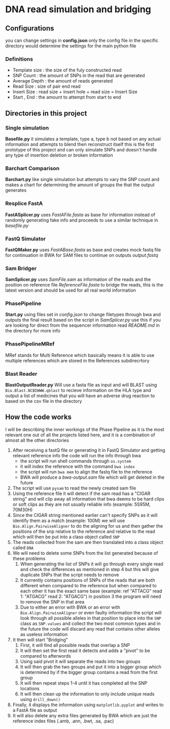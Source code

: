 # DNA read simulation and bridging

## Configurations
you can change settings in **config.json** only the config file in the specific directory would determine the settings for the main python file 
### Definitions
* Template size : the size of the fuly constructed read
* SNP Count : the amount of SNPs in the read that are generated
* Average Depth : the amount of reads generated
* Read Size : size of pair end read
* Insert Size : read size + insert hole + read size = Insert Size
* Start , End : the amount to attempt from start to end

## Directories in this project

### Single simulation
**Basefile.py** it simulates a template, type a, type b not based on any actual information and attempts to blend then reconstruct itself this is the first prototype of this project and can only simulate SNPs and doesn't handle any type of insertion deletion or broken information

### Barchart Comparison
**Barchart.py** like single simulation but attempts to vary the SNP count and makes a chart for determining the amount of groups the that the output generates

### Resplice FastA
**FastASplicer.py** uses *FastAFile.fasta* as base for information instead of randomly generating fake info and proceeds to use a similar technique in *basefile.py*

### FastQ Simulator
**FastQMaker.py** uses *FastABase.fasta* as base and creates mock fastq file for continuation in BWA for SAM files to continue on outputs *output.fastq* 

### Sam Bridger
**SamSplicer.py** uses *SamFile.sam* as information of the reads and the position on reference file *ReferenceFile.fasta* to bridge the reads, this is the latest version and should be used for all real world information

### PhasePipeline 
**Start.py** using files set in *config.json* to change filetypes through bwa and outputs the final result based on the script in *SamSplicer.py* use this if you are looking for direct from the sequencer information read *README.md* in the directory for more info 

### PhasePipelineMRef 
MRef stands for Multi Reference which basically means it is able to use multiple references which are stored in the References subdirecrtory

### Blast Reader
**BlastOutputReader.py** Will use a fasta file as input and will BLAST using `Bio.Blast.NCBIWWW.qblast` to recieve information on the HLA type and output a list of medicines that you will have an adverse drug reaction to based on the csv file in the directory


## How the code works
I will be describing the inner workings of the Phase Pipeline as it is the most relevant one out of all the projects listed here, and it is a combination of almost all the other directories
1. After receiving a fastQ file or generating it in FastQ Simulator and getting relevant reference info the code will run the info through bwa 
   * the script will run shell commands through `os.system`
   * it will index the reference with the command `bwa index` 
   * the script will run `bwa mem` to align the fastq file to the reference
   * BWA will produce a *bwa-output.sam* file which will get deleted in the future
2. The script will use `pysam` to read the newly created sam file
3. Using the reference file it will detect if the sam read has a "CIGAR string" and will clip away all information that bwa deems to be hard clips or soft clips as they are not usually reliable info (example: 5S95M, 70M30H)
4. Since the CIGAR string mentioned earlier can't specify SNPs as it will identify them as a match (example: 100M) we will use `Bio.Align.PairwiseAligner` to do the aligning for us and then gather the positions of the snp relative to the reference and relative to the read which will then be put into a class object called `SNP`
5. The reads collected from the sam are then translated into a class object called `DNA`
6. We will need to delete some SNPs from the list generated because of these problems
   1. When generating the list of SNPs it will go through every single read and check the differences as mentioned in step 4 but this will give duplicate SNPs that the script needs to remove
   2. It currently contains positions of SNPs of the reads that are both different when compared to the reference but when compared to each other it has the exact same base (example: ref "ATTACG" read 1: "ATGACG" read 2: "ATGACG") in position 3 the program will need to remove the SNP in that area
   3. Due to either an error with BWA or an error with `Bio.Align.PairwiseAligner` or even faulty information the script will look through all possible alleles in that position to place into the `SNP` class as `SNP.values` and collect the two most common types and in the future the code will discard any read that contains other alleles as useless information
7. It then will start "Bridging"
   1. First, it will find all possible reads that overlap a SNP
   2. It will then set the first read it detects and adds a "pivot" to be compared to afterwords 
   3. Using said pivot it will separate the reads into two groups
   4. It will then grab the two groups and put it into a bigger group which is determined by if the bigger group contains a read from the first group
   5. It will then repeat steps 1-4 until it has completed all the SNP locations 
   6. It will then clean up the information to only include unique reads using `drill_down()`
8. Finally, it displays the information using `matplotlib.pyplot` and writes to a FastA file as output
9. It will also delete any extra files generated by BWA which are just the reference index files (.amb, .ann, .bwt, .sa, .pac) 
